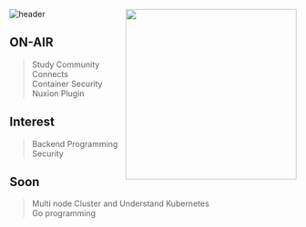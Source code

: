 ![header](https://capsule-render.vercel.app/api?type=waving&color=gradient&height=300&section=header&text=Floodnuts&fontSize=70)
<img align='right' src="https://github-readme-stats.vercel.app/api/top-langs/?username=gsniper777&langs_count=8" width="300">

## ON-AIR 
> Study Community Connects  
> Container Security  
> Nuxion Plugin  

## Interest  
> Backend Programming  
> Security  

## Soon   
> Multi node Cluster and Understand Kubernetes  
> Go programming  
